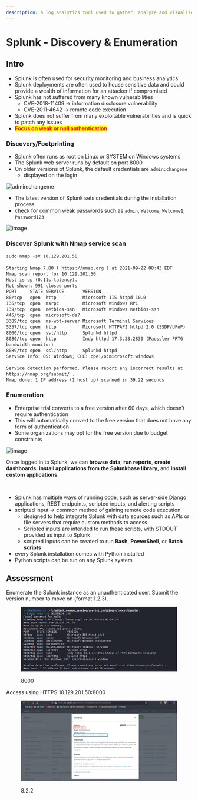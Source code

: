 ```yaml
---
description: a log analytics tool used to gather, analyze and visualize data
---
```


# Splunk - Discovery & Enumeration

## Intro

* Splunk is often used for security monitoring and business analytics
* Splunk deployments are often used to house sensitive data and could provide a wealth of information for an attacker if compromised
* Splunk has not suffered from many known vulnerabilities
  * CVE-2018-11409 -> information disclosure vulnerability
  * CVE-2011-4642 -> remote code execution
* Splunk does not suffer from many exploitable vulnerabilities and is quick to patch any issues
* <mark style="color:red;">**Focus on weak or null authentication**</mark>

### Discovery/Footprinting

* Splunk often runs as root on Linux or SYSTEM on Windows systems
* The Splunk web server runs by default on port 8000
* On older versions of Splunk, the default credentials are `admin:changeme`
  * displayed on the login&#x20;

![admin:changeme](https://academy.hackthebox.com/storage/modules/113/changme.png)

* The latest version of Splunk sets credentials during the installation process
* check for common weak passwords such as `admin`, `Welcome`, `Welcome1`, `Password123`

![image](https://academy.hackthebox.com/storage/modules/113/splunk\_login.png)

### **Discover Splunk with Nmap service scan**

```shell-session
sudo nmap -sV 10.129.201.50

Starting Nmap 7.80 ( https://nmap.org ) at 2021-09-22 08:43 EDT
Nmap scan report for 10.129.201.50
Host is up (0.11s latency).
Not shown: 991 closed ports
PORT     STATE SERVICE       VERSION
80/tcp   open  http          Microsoft IIS httpd 10.0
135/tcp  open  msrpc         Microsoft Windows RPC
139/tcp  open  netbios-ssn   Microsoft Windows netbios-ssn
445/tcp  open  microsoft-ds?
3389/tcp open  ms-wbt-server Microsoft Terminal Services
5357/tcp open  http          Microsoft HTTPAPI httpd 2.0 (SSDP/UPnP)
8000/tcp open  ssl/http      Splunkd httpd
8080/tcp open  http          Indy httpd 17.3.33.2830 (Paessler PRTG bandwidth monitor)
8089/tcp open  ssl/http      Splunkd httpd
Service Info: OS: Windows; CPE: cpe:/o:microsoft:windows

Service detection performed. Please report any incorrect results at https://nmap.org/submit/ .
Nmap done: 1 IP address (1 host up) scanned in 39.22 seconds
```

### Enumeration

* Enterprise trial converts to a free version after 60 days, which doesn’t require authentication
* This will automatically convert to the free version that does not have any form of authentication
* Some organizations may opt for the free version due to budget constraints

![image](https://academy.hackthebox.com/storage/modules/113/license\_group.png)

Once logged in to Splunk, we can **browse data**, **run reports**, **create dashboards**, **install applications from the Splunkbase library**, and **install custom applications**.

<figure><img src="https://academy.hackthebox.com/storage/modules/113/splunk_home.png" alt=""><figcaption></figcaption></figure>

* Splunk has multiple ways of running code, such as server-side Django applications, REST endpoints, scripted inputs, and alerting scripts
* scripted input -> common method of gaining remote code execution
  * designed to help integrate Splunk with data sources such as APIs or file servers that require custom methods to access
  * Scripted inputs are intended to run these scripts, with STDOUT provided as input to Splunk
  * scripted inputs can be created to run **Bash**, **PowerShell**, or **Batch scripts**
* every Splunk installation comes with Python installed
* Python scripts can be run on any Splunk system

## Assessment

Enumerate the Splunk instance as an unauthenticated user. Submit the version number to move on (format 1.2.3).

<figure><img src="../../../.gitbook/assets/ภาพ (2).png" alt=""><figcaption><p>8000</p></figcaption></figure>

Access using HTTPS 10.129.201.50:8000

<figure><img src="../../../.gitbook/assets/ภาพ (11).png" alt=""><figcaption><p>8.2.2</p></figcaption></figure>
